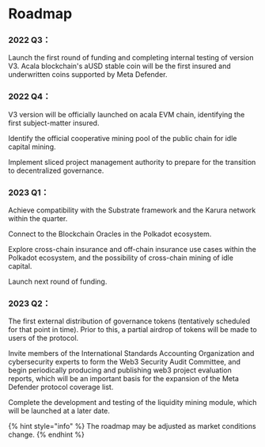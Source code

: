 # Roadmap

### 2022 Q3：

Launch the first round of funding and completing internal testing of version V3. Acala blockchain's aUSD stable coin will be the first insured and underwritten coins supported by Meta Defender.

### 2022 Q4：

V3 version will be officially launched on acala EVM chain, identifying the first subject-matter insured.&#x20;

Identify the official cooperative mining pool of the public chain for idle capital mining.&#x20;

Implement sliced project management authority to prepare for the transition to decentralized governance.

### 2023 Q1：

Achieve compatibility with the Substrate framework and the Karura network within the quarter.&#x20;

Connect to the Blockchain Oracles in the Polkadot ecosystem.&#x20;

Explore cross-chain insurance and off-chain insurance use cases within the Polkadot ecosystem, and the possibility of cross-chain mining of idle capital.&#x20;

Launch next round of funding.

### 2023 Q2：

The first external distribution of governance tokens (tentatively scheduled for that point in time). Prior to this, a partial airdrop of tokens will be made to users of the protocol.&#x20;

Invite members of the International Standards Accounting Organization and cybersecurity experts to form the Web3 Security Audit Committee, and begin periodically producing and publishing web3 project evaluation reports, which will be an important basis for the expansion of the Meta Defender protocol coverage list.&#x20;

Complete the development and testing of the liquidity mining module, which will be launched at a later date.



{% hint style="info" %}
The roadmap may be adjusted as market conditions change.
{% endhint %}

